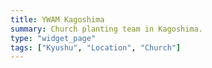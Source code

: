 ```yaml
---
title: YWAM Kagoshima
summary: Church planting team in Kagoshima.
type: "widget_page"
tags: ["Kyushu", "Location", "Church"]
---
```

